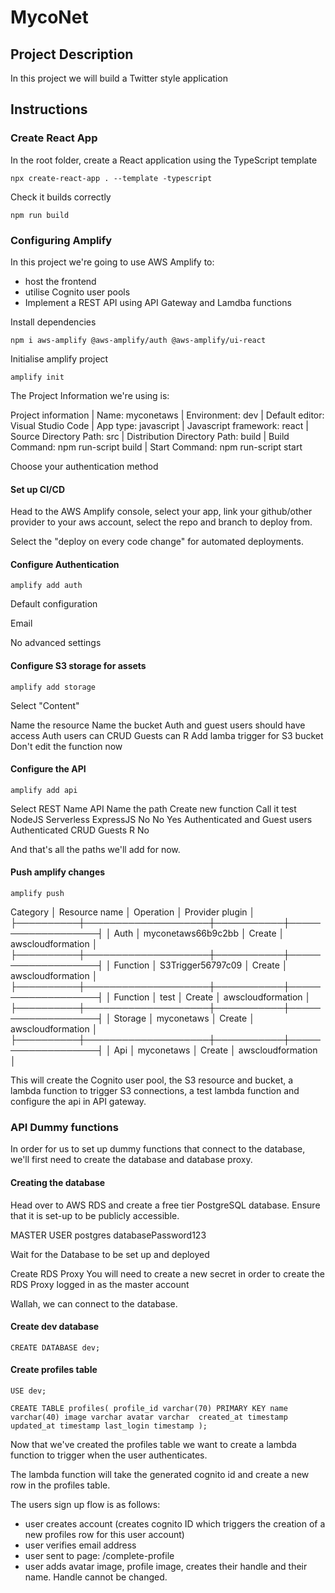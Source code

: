 # MycoNet

## Project Description
In this project we will build a Twitter style application

## Instructions

### Create React App

In the root folder, create a React application using the TypeScript template

`npx create-react-app . --template -typescript`

Check it builds correctly

`npm run build`

### Configuring Amplify

In this project we're going to use AWS Amplify to:
- host the frontend
- utilise Cognito user pools
- Implement a REST API using API Gateway and Lamdba functions

Install dependencies

`npm i aws-amplify @aws-amplify/auth @aws-amplify/ui-react`

Initialise amplify project

`amplify init`

The Project Information we're using is:

Project information
| Name: myconetaws
| Environment: dev
| Default editor: Visual Studio Code
| App type: javascript
| Javascript framework: react
| Source Directory Path: src
| Distribution Directory Path: build
| Build Command: npm run-script build
| Start Command: npm run-script start

Choose your authentication method

#### Set up CI/CD
Head to the AWS Amplify console, select your app, link your github/other provider to your aws account, select the repo and branch to deploy from.

Select the "deploy on every code change" for automated deployments.

#### Configure Authentication

`amplify add auth`

Default configuration

Email

No advanced settings

#### Configure S3 storage for assets

`amplify add storage`

Select "Content"

Name the resource
Name the bucket
Auth and guest users should have access
Auth users can CRUD
Guests can R
Add lamba trigger for S3 bucket
Don't edit the function now

#### Configure the API

`amplify add api`

Select REST
Name API
Name the path
Create new function
Call it test
NodeJS
Serverless ExpressJS
No
No
Yes
Authenticated and Guest users
Authenticated CRUD
Guests R
No

And that's all the paths we'll add for now.

#### Push amplify changes

`amplify push`

 Category │ Resource name      │ Operation │ Provider plugin   │
├──────────┼────────────────────┼───────────┼───────────────────┤
│ Auth     │ myconetaws66b9c2bb │ Create    │ awscloudformation │
├──────────┼────────────────────┼───────────┼───────────────────┤
│ Function │ S3Trigger56797c09  │ Create    │ awscloudformation │
├──────────┼────────────────────┼───────────┼───────────────────┤
│ Function │ test               │ Create    │ awscloudformation │
├──────────┼────────────────────┼───────────┼───────────────────┤
│ Storage  │ myconetaws         │ Create    │ awscloudformation │
├──────────┼────────────────────┼───────────┼───────────────────┤
│ Api      │ myconetaws         │ Create    │ awscloudformation │

This will create the Cognito user pool, the S3 resource and bucket, a lambda function to trigger S3 connections, a test lambda function and configure the api in API gateway.

### API Dummy functions

In order for us to set up dummy functions that connect to the database, we'll first need to create the database and database proxy.

#### Creating the database

Head over to AWS RDS and create a free tier PostgreSQL database.
Ensure that it is set-up to be publicly accessible.

MASTER USER
postgres
databasePassword123

Wait for the Database to be set up and deployed

Create RDS Proxy
You will need to create a new secret in order to create the RDS Proxy logged in as the master account

Wallah, we can connect to the database.

#### Create dev database

`CREATE DATABASE dev;`

#### Create profiles table

`USE dev;`

`CREATE TABLE profiles(
    profile_id varchar(70) PRIMARY KEY
    name varchar(40)
    image varchar
    avatar varchar 
    created_at timestamp
    updated_at timestamp
    last_login timestamp
);`

Now that we've created the profiles table we want to create a lambda function to trigger when the user authenticates.

The lambda function will take the generated cognito id and create a new row in the profiles table.

The users sign up flow is as follows:
- user creates account (creates cognito ID which triggers the creation of a new profiles row for this user account)
- user verifies email address
- user sent to page: /complete-profile
- user adds avatar image, profile image, creates their handle and their name. Handle cannot be changed.

